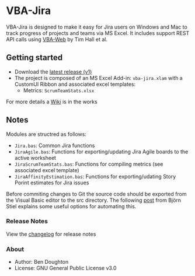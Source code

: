 VBA-Jira
=======

VBA-Jira is designed to make it easy for Jira users on Windows and Mac to track progress of projects and teams via MS Excel. It includes support REST API calls using <a href="https://github.com/VBA-tools/VBA-Web">VBA-Web</a> by Tim Hall et al.

Getting started
---------------

- Download the [latest release (v1)](https://github.com/bdoughton/vba-jira/releases)
- The project is composed of an MS Excel Add-in: `vba-jira.xlam` with a CustomUI Ribbon and associated excel templates:
    - Metrics: `ScrumTeamStats.xlsx`

For more details a [Wiki](https://github.com/bdoughton/vba-jira/wiki) is in the works

Notes
---

Modules are structred as follows:
- `Jira.bas`: Common Jira functions 
- `JiraAgile.bas`: Functions for exporting/updating Jira Agile boards to the active worksheet
- `JiraScrumTeamStats.bas`: Functions for compiling metrics (see associated excel template)
- `JiraAffinityEstimation.bas`: Functions for exporting/udating Story Porint estimates for Jira issues

Before commiting changes to Git the source code should be exported from the Visual Basic editor to the src directory. The following <a href="https://www.xltrail.com/blog/auto-export-vba-commit-hook">post</a> from Björn Stiel explains some useful options for automating this.

### Release Notes

View the [changelog](TBD) for release notes

### About

- Author: Ben Doughton
- License: GNU General Public License v3.0
